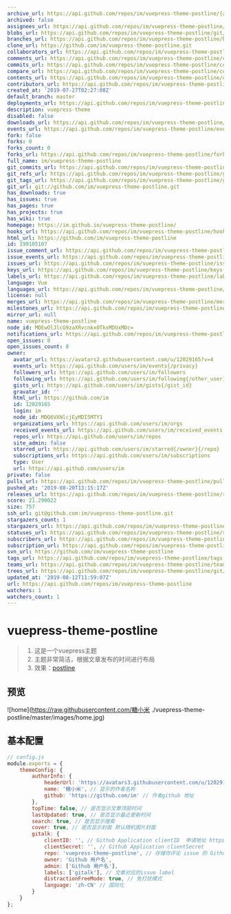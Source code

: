```yaml
---
archive_url: https://api.github.com/repos/im/vuepress-theme-postline/{archive_format}{/ref}
archived: false
assignees_url: https://api.github.com/repos/im/vuepress-theme-postline/assignees{/user}
blobs_url: https://api.github.com/repos/im/vuepress-theme-postline/git/blobs{/sha}
branches_url: https://api.github.com/repos/im/vuepress-theme-postline/branches{/branch}
clone_url: https://github.com/im/vuepress-theme-postline.git
collaborators_url: https://api.github.com/repos/im/vuepress-theme-postline/collaborators{/collaborator}
comments_url: https://api.github.com/repos/im/vuepress-theme-postline/comments{/number}
commits_url: https://api.github.com/repos/im/vuepress-theme-postline/commits{/sha}
compare_url: https://api.github.com/repos/im/vuepress-theme-postline/compare/{base}...{head}
contents_url: https://api.github.com/repos/im/vuepress-theme-postline/contents/{+path}
contributors_url: https://api.github.com/repos/im/vuepress-theme-postline/contributors
created_at: '2019-07-27T02:27:08Z'
default_branch: master
deployments_url: https://api.github.com/repos/im/vuepress-theme-postline/deployments
description: vuepress-theme
disabled: false
downloads_url: https://api.github.com/repos/im/vuepress-theme-postline/downloads
events_url: https://api.github.com/repos/im/vuepress-theme-postline/events
fork: false
forks: 0
forks_count: 0
forks_url: https://api.github.com/repos/im/vuepress-theme-postline/forks
full_name: im/vuepress-theme-postline
git_commits_url: https://api.github.com/repos/im/vuepress-theme-postline/git/commits{/sha}
git_refs_url: https://api.github.com/repos/im/vuepress-theme-postline/git/refs{/sha}
git_tags_url: https://api.github.com/repos/im/vuepress-theme-postline/git/tags{/sha}
git_url: git://github.com/im/vuepress-theme-postline.git
has_downloads: true
has_issues: true
has_pages: true
has_projects: true
has_wiki: true
homepage: https://im.github.io/vuepress-theme-postline/
hooks_url: https://api.github.com/repos/im/vuepress-theme-postline/hooks
html_url: https://github.com/im/vuepress-theme-postline
id: 199105107
issue_comment_url: https://api.github.com/repos/im/vuepress-theme-postline/issues/comments{/number}
issue_events_url: https://api.github.com/repos/im/vuepress-theme-postline/issues/events{/number}
issues_url: https://api.github.com/repos/im/vuepress-theme-postline/issues{/number}
keys_url: https://api.github.com/repos/im/vuepress-theme-postline/keys{/key_id}
labels_url: https://api.github.com/repos/im/vuepress-theme-postline/labels{/name}
language: Vue
languages_url: https://api.github.com/repos/im/vuepress-theme-postline/languages
license: null
merges_url: https://api.github.com/repos/im/vuepress-theme-postline/merges
milestones_url: https://api.github.com/repos/im/vuepress-theme-postline/milestones{/number}
mirror_url: null
name: vuepress-theme-postline
node_id: MDEwOlJlcG9zaXRvcnkxOTkxMDUxMDc=
notifications_url: https://api.github.com/repos/im/vuepress-theme-postline/notifications{?since,all,participating}
open_issues: 8
open_issues_count: 8
owner:
  avatar_url: https://avatars2.githubusercontent.com/u/12029165?v=4
  events_url: https://api.github.com/users/im/events{/privacy}
  followers_url: https://api.github.com/users/im/followers
  following_url: https://api.github.com/users/im/following{/other_user}
  gists_url: https://api.github.com/users/im/gists{/gist_id}
  gravatar_id: ''
  html_url: https://github.com/im
  id: 12029165
  login: im
  node_id: MDQ6VXNlcjEyMDI5MTY1
  organizations_url: https://api.github.com/users/im/orgs
  received_events_url: https://api.github.com/users/im/received_events
  repos_url: https://api.github.com/users/im/repos
  site_admin: false
  starred_url: https://api.github.com/users/im/starred{/owner}{/repo}
  subscriptions_url: https://api.github.com/users/im/subscriptions
  type: User
  url: https://api.github.com/users/im
private: false
pulls_url: https://api.github.com/repos/im/vuepress-theme-postline/pulls{/number}
pushed_at: '2019-08-20T13:15:17Z'
releases_url: https://api.github.com/repos/im/vuepress-theme-postline/releases{/id}
score: 21.290022
size: 757
ssh_url: git@github.com:im/vuepress-theme-postline.git
stargazers_count: 1
stargazers_url: https://api.github.com/repos/im/vuepress-theme-postline/stargazers
statuses_url: https://api.github.com/repos/im/vuepress-theme-postline/statuses/{sha}
subscribers_url: https://api.github.com/repos/im/vuepress-theme-postline/subscribers
subscription_url: https://api.github.com/repos/im/vuepress-theme-postline/subscription
svn_url: https://github.com/im/vuepress-theme-postline
tags_url: https://api.github.com/repos/im/vuepress-theme-postline/tags
teams_url: https://api.github.com/repos/im/vuepress-theme-postline/teams
trees_url: https://api.github.com/repos/im/vuepress-theme-postline/git/trees{/sha}
updated_at: '2019-08-12T11:59:07Z'
url: https://api.github.com/repos/im/vuepress-theme-postline
watchers: 1
watchers_count: 1
---
```


# vuepress-theme-postline

> 1. 这是一个vuepress主题
> 2. 主题非常简洁，根据文章发布的时间进行布局
> 3. 效果：[postline](https://im.github.io/vuepress-theme-postline/) 


## 预览

![home](https://raw.githubusercontent.com/糖小米 ./vuepress-theme-postline/master/images/home.jpg)


## 基本配置

```javascript
// config.js
module.exports = {
    themeConfig: {
        authorInfo: {
            headerUrl: 'https://avatars3.githubusercontent.com/u/12029165?s=460&v=4', // 显示的作者头像
            name: '糖小米', // 显示的作者名称
            github: 'https://github.com/im' // 作者github 地址
        },
        topTime: false, // 是否显示文章顶部时间
        lastUpdated: true, // 是否显示最近更新时间
        search: true, // 是否显示搜索
        cover: true, // 是否显示封面 默认随机图片封面
        gitalk: {
            clientID: '', // Github Application clientID  申请地址 https://github.com/settings/developers
            clientSecret: '', // Github Application clientSecret
            repo: 'vuepress-theme-postline', // 存储你评论 issue 的 Github 仓库名
            owner: 'Github 用户名', 
            admin: ['Github 用户名'],
            labels: ['gitalk'], // 文章对应的issue label
            distractionFreeMode: true, // 免打扰模式
            language: 'zh-CN' // 国际化
        }
    }
};
```